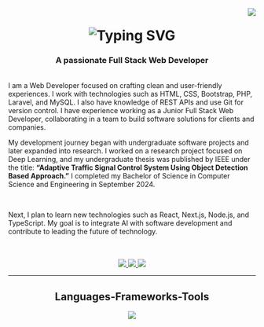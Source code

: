 
<img align="right" src="https://visitor-badge.laobi.icu/badge?page_id=smmehedi4u.smmehedi4u" />

<h1 align="center">
  <img src="https://readme-typing-svg.herokuapp.com?font=Righteous&size=35&pause=1000&color=3498DB&center=true&vCenter=true&width=500&height=70&lines=Hi+There!+👋;+I'm+Mehedi+Hasan;" alt="Typing SVG" />
</h1>



<h3 align="center">A passionate Full Stack Web Developer</h3>

<br/>

<div align="start">
I am a Web Developer focused on crafting clean and user-friendly experiences. I work with technologies such as HTML, CSS, Bootstrap, PHP, Laravel, and MySQL. I also have knowledge of REST APIs and use Git for version control. I have experience working as a Junior Full Stack Web Developer, collaborating in a team to build software solutions for clients and companies.

<br/>

My development journey began with undergraduate software projects and later expanded into research. I worked on a research project focused on Deep Learning, and my undergraduate thesis was published by IEEE under the title: <b>“Adaptive Traffic Signal Control System Using Object Detection Based Approach.”</b> I completed my Bachelor of Science in Computer Science and Engineering in September 2024.

<br/>

Next, I plan to learn new technologies such as React, Next.js, Node.js, and TypeScript. My goal is to integrate AI with software development and contribute to leading the future of technology.

</div>

<br/>
<br/>
 
<div align="center"> 
<a href="mailto:mehedisarker379@gmail.com" target="_blank">
    <img src="https://img.shields.io/badge/Gmail-333333?style=for-the-badge&logo=gmail&logoColor=red" />
</a>
<a href="https://www.linkedin.com/in/mehedi-hasan-muhit-8714841b0/" target="_blank">
    <img src="https://img.shields.io/badge/LinkedIn-0077B5?style=for-the-badge&logo=linkedin&logoColor=white" target="_blank" />
</a>
<a href="https://smmehedi4u.github.io/portfolio/" target="_blank">
    <img src="https://img.shields.io/badge/Portfolio-FF5722?style=for-the-badge&logo=todoist&logoColor=white" target="_blank" /> <!-- sqlite, safari, google-chrome are other good icon options -->
</a>
</div>

 <hr/>
 
<h2 align="center">Languages-Frameworks-Tools</h2>
<div align="center">
    <img src="https://skillicons.dev/icons?i=html,css,bootstrap,tailwind,php,laravel,mysql,git,github,linux,apple,vscode,postman" />
</div>
